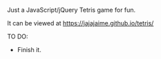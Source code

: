Just a JavaScript/jQuery Tetris game for fun.

It can be viewed at https://jajajaime.github.io/tetris/


TO DO:
- Finish it.